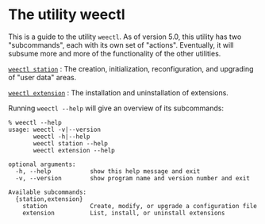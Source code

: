 # The utility **weectl**

This is a guide to the utility `weectl`. As of version 5.0, this utility has two "subcommands",
each with its own set of "actions". Eventually, it will subsume more and more of the functionality
of the other utilities.

[`weectl station`](../weectl/station) : The creation, initialization, reconfiguration, and upgrading of "user data" areas.

[`weectl extension`](../weectl/extension) : The installation and uninstallation of extensions.

Running `weectl --help` will give an overview of its subcommands:

```shell
% weectl --help        
usage: weectl -v|--version
       weectl -h|--help
       weectl station --help
       weectl extension --help

optional arguments:
  -h, --help           show this help message and exit
  -v, --version        show program name and version number and exit

Available subcommands:
  {station,extension}
    station            Create, modify, or upgrade a configuration file
    extension          List, install, or uninstall extensions
```
